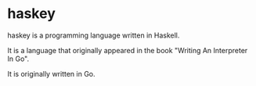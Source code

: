 # haskey

haskey is a programming language written in Haskell.

It is a language that originally appeared in the book "Writing An Interpreter In Go".

It is originally written in Go.
